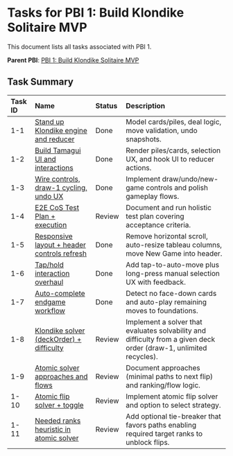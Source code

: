 # Tasks for PBI 1: Build Klondike Solitaire MVP
This document lists all tasks associated with PBI 1.

**Parent PBI**: [PBI 1: Build Klondike Solitaire MVP](./prd.md)

## Task Summary

| Task ID | Name | Status | Description |
| :------ | :----------------------------------------------- | :------- | :------------------------------------------------------------- |
| 1-1 | [Stand up Klondike engine and reducer](./1-1.md) | Done | Model cards/piles, deal logic, move validation, undo snapshots. |
| 1-2 | [Build Tamagui UI and interactions](./1-2.md) | Done | Render piles/cards, selection UX, and hook UI to reducer actions. |
| 1-3 | [Wire controls, draw-1 cycling, undo UX](./1-3.md) | Done | Implement draw/undo/new-game controls and polish gameplay flows. |
| 1-4 | [E2E CoS Test Plan + execution](./1-4.md) | Review | Document and run holistic test plan covering acceptance criteria. |
| 1-5 | [Responsive layout + header controls refresh](./1-5.md) | Done | Remove horizontal scroll, auto-resize tableau columns, move New Game into header. |
| 1-6 | [Tap/hold interaction overhaul](./1-6.md) | Done | Add tap-to-auto-move plus long-press manual selection UX with feedback. |
| 1-7 | [Auto-complete endgame workflow](./1-7.md) | Done | Detect no face-down cards and auto-play remaining moves to foundations. |
| 1-8 | [Klondike solver (deckOrder) + difficulty](./1-8.md) | Review | Implement a solver that evaluates solvability and difficulty from a given deck order (draw-1, unlimited recycles). |
| 1-9 | [Atomic solver approaches and flows](./1-9.md) | Review | Document approaches (minimal paths to next flip) and ranking/flow logic. |
| 1-10 | [Atomic flip solver + toggle](./1-10.md) | Review | Implement atomic flip solver and option to select strategy. |
| 1-11 | [Needed ranks heuristic in atomic solver](./1-11.md) | Review | Add optional tie-breaker that favors paths enabling required target ranks to unblock flips. |
